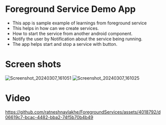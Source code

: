 # Foreground Service Demo App

* This app is sample example of learnings from foreground service
* This helps in how can we create services.
* How to start the service from another android component.
* Notify the user by Notification about the service being running.
* The app helps start and stop a service with button.

# Screen shots

![Screenshot_20240307_161051](https://github.com/ratneshnavlakhe/ForegroundServices/assets/4018792/d251f494-b024-4e93-98da-95b5f3ab44c2)
![Screenshot_20240307_161025](https://github.com/ratneshnavlakhe/ForegroundServices/assets/4018792/21a92c4b-3ef6-414f-a76a-914ef91a9ecf)

# Video 

https://github.com/ratneshnavlakhe/ForegroundServices/assets/4018792/d06619c7-bcac-4482-bba2-74f5b70b4b49

